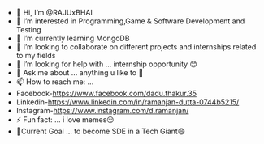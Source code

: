 - 👋 Hi, I’m @RAJUxBHAI
- 👀 I’m interested in Programming,Game & Software Development and Testing
- 🌱 I’m currently learning MongoDB
- 💞️ I’m looking to collaborate on different projects and internships related to my fields
- 🤔 I’m looking for help with ... internship opportunity 😊
- 💬 Ask me about ... anything u like to 🤗
- 📫 How to reach me: ...
- Facebook-https://www.facebook.com/dadu.thakur.35
- Linkedin-https://www.linkedin.com/in/ramanjan-dutta-0744b5215/
- Instagram-https://www.instagram.com/d.ramanjan/
- ⚡ Fun fact: ... i love memes😏
- 🧠Current Goal ... to become SDE in a Tech Giant😄


<!---
RAJUxBHAI-420/RAJUxBHAI-420 is a ✨ special ✨ repository because its `README.md` (this file) appears on your GitHub profile.
You can click the Preview link to take a look at your changes.
--->
